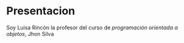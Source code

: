 # Presentacion

Soy Luisa Rincón la profesor del curso de *programación orientada a objetos*, Jhon Silva


